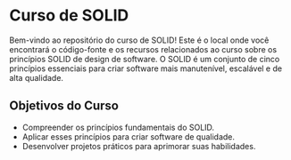 # Curso de SOLID

Bem-vindo ao repositório do curso de SOLID! Este é o local onde você encontrará o código-fonte e os recursos relacionados ao curso sobre os princípios SOLID de design de software. O SOLID é um conjunto de cinco princípios essenciais para criar software mais manutenível, escalável e de alta qualidade.

## Objetivos do Curso

- Compreender os princípios fundamentais do SOLID.
- Aplicar esses princípios para criar software de qualidade.
- Desenvolver projetos práticos para aprimorar suas habilidades.
